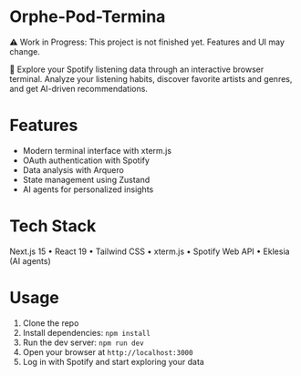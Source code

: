 # Orphe-Pod-Termina
⚠️ Work in Progress: This project is not finished yet. Features and UI may change.

🎵 Explore your Spotify listening data through an interactive browser terminal.
Analyze your listening habits, discover favorite artists and genres, and get AI-driven recommendations.

# Features
- Modern terminal interface with xterm.js
- OAuth authentication with Spotify
- Data analysis with Arquero
- State management using Zustand
- AI agents for personalized insights

# Tech Stack
Next.js 15 • React 19 • Tailwind CSS • xterm.js • Spotify Web API • Eklesia (AI agents)

# Usage

1. Clone the repo
1. Install dependencies: `npm install`
1. Run the dev server: `npm run dev`
1. Open your browser at `http://localhost:3000`
1. Log in with Spotify and start exploring your data
